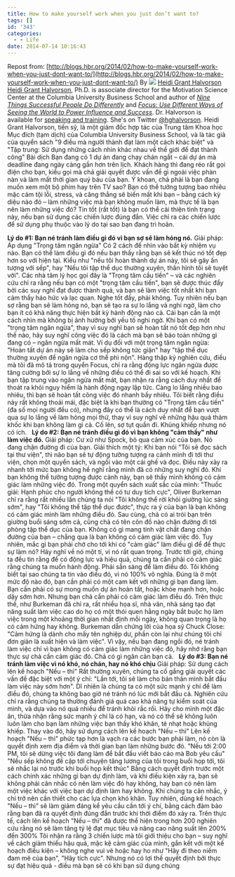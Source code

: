 ```yaml
---
title: How to make yourself work when you just don’t want to?
tags: []
id: '343'
categories:
  - - Life
date: 2014-07-14 10:16:43
---
```


Repost from: [http://blogs.hbr.org/2014/02/how-to-make-yourself-work-when-you-just-dont-want-to/](http://blogs.hbr.org/2014/02/how-to-make-yourself-work-when-you-just-dont-want-to/) By ![](http://cuoilennaocacban2.files.wordpress.com/2014/07/071414_1416_howtomakeyo1.jpg) [Heidi Grant Halvorson](http://blogs.hbr.org/heidi-grant-halvorson/ "Posts by Heidi Grant Halvorson") [Heidi Grant Halvorson](http://www.heidigranthalvorson.com/), Ph.D. is associate director for the Motivation Science Center at the Columbia University Business School and author of [_Nine Things Successful People Do Differently_](http://hbr.org/product/nine-things-successful-people-do-differently/an/11065-PDF-ENG) and [_Focus: Use Different Ways of Seeing the World to Power Influence and Success_](http://www.amazon.com/Focus-Different-Seeing-Success-Influence/dp/1594631026/ref=la_B004GT04DE_1_4). Dr. Halvorson is available for [speaking and training](http://www.brightsightgroup.net/2011/01/heidi-grant-halvorson.html). She's on Twitter [@hghalvorson](https://twitter.com/hghalvorson). Heidi Grant Halvorson, tiến sỹ, là một giám đốc hợp tác của Trung tâm Khoa học Mục đích (tạm dịch) của Columbia University Business School, và là tác giả của quyển sách "9 điều mà người thành đạt làm một cách khác biệt" và "Tập trung: Sử dụng những cách nhìn khác nhau về thế giới để đạt thành công" Bài dịch Bạn đang có 1 dự án đang chạy chán ngắt – cái dự án mà deadline đang ngày càng gần hơn trên lịch. Khách hàng thì đang réo rắt gọi điện cho bạn, kiểu gọi mà chả giải quyết được vấn đề gì ngoài việc phàn nàn và làm mất thời gian quý báu của bạn. Ý khoan, chả phải là bạn đang muốn xem một bộ phim hay trên TV sao? Bạn có thể tưởng tượng bao nhiêu mặc cảm tội lỗi, stress, và căng thẳng sẽ biến mất khi bạn – bằng cách kỳ diệu nào đó – làm những việc mà bạn không muốn làm, mà thực tế là bạn nên làm những việc đó? Tin tốt (rất tốt) là bạn có thể cải thiện tình trạng này, nếu bạn sử dụng các chiến lược đúng đắn. Việc chỉ ra các chiến lược để sử dụng phụ thuộc vào lý do tại sao bạn đang trì hoãn.
<!-- more -->
**Lý do #1: Bạn né tránh làm điều gì đó vì bạn sợ sẽ làm hỏng nó.** Giải pháp: Áp dụng "Trọng tâm ngăn ngừa" Có 2 cách để nhìn vào bất kỳ nhiệm vụ nào. Bạn có thể làm điều gì đó nếu bạn thấy rằng bạn sẽ kết thúc nó tốt đẹp hơn so với hiện tại. Kiểu như "nếu tôi hoàn thành dự án này, tôi sẽ gây ấn tượng với sếp", hay "Nếu tôi tập thể dục thường xuyên, thân hình tôi sẽ tuyệt vời". Các nhà tâm lý học gọi đây là "Trọng tâm cầu tiến" – và các nghiên cứu chỉ ra rằng nếu bạn có một "trọng tâm cầu tiến", bạn sẽ được thúc đẩy bởi các suy nghĩ đạt được thành quả, và bạn sẽ làm việc tốt nhất khi bạn cảm thấy háo hức và lạc quan. Nghe tốt đấy, phải không. Tuy nhiên nếu bạn sợ rằng bạn sẽ làm hỏng nó, bạn sẽ tạo ra sự lo lắng và nghi ngờ, làm cho bạn ít có khả năng thực hiện bất kỳ hành động nào cả. Cái bạn cần là một cách nhìn mà không bị ảnh hưởng bởi yếu tố nghi ngờ. Khi bạn có một "trọng tâm ngăn ngừa", thay vì suy nghĩ bạn sẽ hoàn tất nó tốt đẹp hơn như thế nào, hãy suy nghĩ công việc đó là cách mà bạn sẽ bảo toàn những gì đang có – ngăn ngừa mất mát. Ví dụ đối với một trọng tâm ngăn ngừa: "Hoàn tất dự án này sẽ làm cho sếp không tức giận" hay "tập thể dục thường xuyên để ngăn ngừa cơ thể phì nộn". Hàng thập kỷ nghiên cứu, điều mà tôi đã mô tả trong quyển Focus, chỉ ra rằng động lực ngăn ngừa được tăng cường bởi sự lo lắng về những điều có thể đi sai so với kế hoạch. Khi bạn tập trung vào ngăn ngừa mất mát, bạn nhận ra rằng cách duy nhất để thoát ra khỏi nguy hiểm là hành động ngay lập tức. Càng lo lắng nhiều bao nhiêu, thì bạn sẽ hoàn tất công việc đó nhanh bấy nhiêu. Tôi biết rằng điều này rất không thoải mái, đặc biệt là khi bạn thường có "Trọng tâm cầu tiến" (đa số mọi người đều có), nhưng đây có thể là cách duy nhất để bạn vượt qua sự lo lắng về làm hỏng mọi thứ, thay vì suy nghĩ về những hậu quả thảm khốc khi bạn không làm gì cả. Cố lên, sợ tụt quần đi. Khủng khiếp nhưng nó có ích.   **Lý do #2: Bạn né tránh điều gì đó vì bạn không "cảm thấy" như làm việc đó.** Giải pháp: Cư xử như Spock, bỏ qua cảm xúc của bạn. Nó đang chặn đường đi của bạn. Giải thích một tý: Khi bạn nói "Tôi sẽ đọc sách tại thư viện", thì não bạn sẽ tự động tưởng tượng ra cảnh mình đi tới thư viện, chọn một quyển sách, và ngồi vào một cái ghế và đọc. Điều này xảy ra nhanh tới mức bạn không hề nghĩ rằng mình đã có những suy nghĩ đó. Khi bạn không thể tưởng tượng được cảnh này, bạn sẽ thấy mình không có cảm giác làm những việc đó. Trong một quyển sách xuất sắc của mình: "Thuốc giải: Hạnh phúc cho người không thể có tư duy tích cực", Oliver Burkeman chỉ ra rằng rất nhiều lần chúng ta nói "Tôi không thể rời khỏi giường lúc sáng sớm", hay "Tôi không thể tập thể dục được", thực ra ý của bạn là bạn không có cảm giác mình làm những điều đó. Sau cùng, chả có ai trói bạn trên giường buổi sáng sớm cả, cũng chả có tên côn đồ nào chặn đường đi tới phòng tập thể dục của bạn. Không có gì mang tính vật chất đang chặn đường của bạn – chẳng qua là bạn không có cảm giác làm việc đó. Tuy nhiên, mắc gì bạn phải chờ cho tới khi có "cảm giác" làm điều gì để để thực sự làm nó? Hãy nghĩ về nó một tí, vì nó rất quan trọng. Trước tới giờ, chúng ta đều tin rằng để có động lực và hiệu quả, chúng ta cần phải có cảm giác rằng chúng ta muốn hành động. Phải sẵn sàng để làm điều đó. Tôi không biết tại sao chúng ta tin vào điều đó, vì nó 100% vô nghĩa. Đúng là ở một mức độ nào đó, bạn cần phải có một cam kết với những gì bạn đang làm. Bạn cần phải có sự mong muốn dự án hoàn tất, hoặc khỏe mạnh hơn, hoặc dậy sớm hơn. Nhưng bạn chả cần phải có cảm giác làm điều đó. Trên thực thế, như Burkeman đã chỉ ra, rất nhiều họa sĩ, nhà văn, nhà sáng tạo đạt năng suất làm việc cao do họ có một thói quen hằng ngày bắt buộc họ làm việc trong một khoảng thời gian nhất định mỗi ngày, không quan trọng là họ có cảm hứng hay không. Burkeman dẫn chứng lời của họa sỹ Chuck Close: "Cảm hứng là dành cho mấy tên nghiệp dư, phần còn lại như chúng tôi chỉ đơn giản là xuất hiện và làm việc". Vì vậy, nếu bạn đang ngồi đó, né tránh làm việc chỉ vì bạn không có cảm giác làm những việc đó, hãy nhớ rằng bạn thực sự chả cần cảm giác đó. Chả có gì ngăn cản bạn cả.   **Lý do #3: Bạn né tránh làm việc vì nó khó, nó chán, hay nó khó chịu** Giải pháp: Sử dụng cách lên kế hoạch "Nếu – thì" Rất thường xuyên, chúng ta cố gắng giải quyết các vấn đề đặc biệt với một ý chí: "Lần tới, tôi sẽ làm cho bản thân mình bắt đầu làm việc này sớm hơn". Dĩ nhiên là chúng ta có một sức mạnh ý chí để làm điều đó, chúng ta không bao giờ né tránh nó lúc mới bắt đầu cả. Nghiên cứu chỉ ra rằng chúng ta thường đánh giá quá cao khả năng tự kiểm soát của mình, và dựa vào nó quá nhiều để tránh khỏi rắc rối. Hãy cho mình một đặc ân, thừa nhận rằng sức mạnh ý chí là có hạn, và nó có thể sẽ không luôn luôn làm cho bạn làm những việc bạn thấy khó khăn, tẻ nhạt hoặc khủng khiếp. Thay vào đó, hãy sử dụng cách lên kế hoạch "Nếu – thì" Lên kế hoạch "Nếu – thì" phức tạp hơn là vạch ra các bước bạn phải làm, nó còn là quyết định xem địa điểm và thời gian bạn làm những bước đó. "Nếu tới 2:00 PM, tôi sẽ dừng việc tôi đang làm để bắt đầu viết báo cáo mà Bob yêu cầu" "Nếu sếp không đề cập tới chuyện tăng lương của tôi trong buổi họp tới, tôi sẽ nhắc lại nó trước khi buổi họp kết thúc" Bằng cách quyết định trước một cách chính xác những gì bạn dự định làm, và khi điều kiện xảy ra, bạn sẽ không phải cân nhắc có nên làm việc đó hay không, hay bạn có nên làm một việc khác với việc bạn dự định làm hay không. Khi chúng ta cân nhắc, ý chí trở nên cần thiết cho các lựa chọn khó khăn. Tuy nhiên, dùng kế hoạch "Nếu – thì" sẽ làm giảm đáng kể yêu cầu cần tới ý chí, bằng cách đảm bảo rằng bạn đã ra quyết định đúng đắn trước khi thời điểm đó xảy ra. Trên thực tế, cách lên kế hoạch "Nếu – thì" đã được thể hiện trong hơn 200 nghiên cứu rằng nó sẽ làm tăng tỷ lệ đạt mục tiêu và nâng cao năng suất lên 200% đến 300% Tôi nhận ra rằng 3 chiến lược mà tôi giới thiệu cho bạn – suy nghĩ về cách giảm thiểu hậu quả, mặc kệ cảm giác của mình, gắn kết với một kế hoạch điều kiện – không nghe vui vẻ hoặc hay ho như "Hãy đi theo niềm đam mê của bạn", "Hãy tích cực". Nhưng nó có lợi thế quyết định bởi thực sự đạt hiệu quả - điều mà bạn sẽ có khi bạn sử dụng chúng
